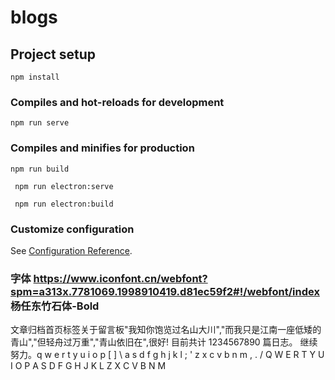 # blogs

## Project setup
```
npm install
```

### Compiles and hot-reloads for development
```
npm run serve
```

### Compiles and minifies for production
```
npm run build
```

 
```
 npm run electron:serve
```

 
```
 npm run electron:build
```




### Customize configuration
See [Configuration Reference](https://cli.vuejs.org/config/).


### 字体 https://www.iconfont.cn/webfont?spm=a313x.7781069.1998910419.d81ec59f2#!/webfont/index       杨任东竹石体-Bold

文章归档首页标签关于留言板"我知你饱览过名山大川","而我只是江南一座低矮的青山","但轻舟过万重","青山依旧在",很好! 目前共计 1234567890 篇日志。 继续努力。q w e r t y u i o p [ ] \ a s d f g h j k l ; ' z x c v b n m , . / Q W E R T Y U I O P A S D F G H J K L Z X C V B N M
